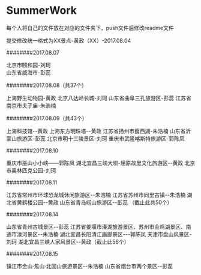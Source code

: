 ﻿# SummerWork

每个人将自己的文件放在对应的文件夹下，push文件后修改readme文件

提交修改统一格式为XX景点-黄政（XX）-2017.08.04

########2017.08.07

北京市颐和园-刘珂   
山东省威海市-彭蕊

########2017.08.08（共37个）

上海野生动物园-黄政
北京八达岭长城-刘珂
山东省曲阜三孔旅游区-彭蕊
江苏省南京市夫子庙-朱浩楠

########2017.08.09（共43个）

上海科技馆--黄政
上海东方明珠塔--黄政
江苏省扬州市瘦西湖-朱浩楠
山东省沂蒙山旅游区-彭蕊
北京市明十三陵景区-刘珂
重庆市武隆喀斯特旅游区-郭陈凤


########2017.08.10

重庆市巫山小小峡——郭陈凤
湖北宜昌三峡大坝-屈原故里文化旅游区--黄政
北京市奥林匹克公园-刘珂

########2017.08.11

江苏省常州市环球恐龙城休闲旅游区--朱浩楠
江苏省苏州市同里古镇--朱浩楠
湖北省黄鹤楼公园--黄政
山东省青岛崂山旅游区--彭蕊
（截止此共50个）


########2017.08.14

山东省青州古城景区--彭蕊
江苏省姜堰市溱湖旅游景区、苏州市金鸡湖景区、南通市濠河景区--朱浩楠
湖北宜昌长阳清江画廊景区---郭陈凤
天津市盘山风景区-刘珂
湖北宜昌三峡人家风景区--黄政（截止此56个）

########2017.08.15

镇江市金山·焦山·北固山旅游景区--朱浩楠
山东省烟台市两个景区--彭蕊
